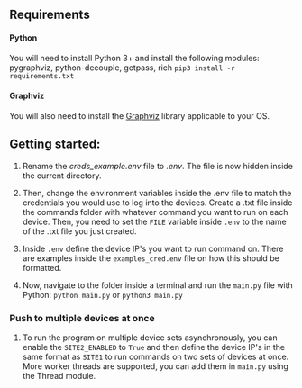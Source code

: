 ## Requirements

#### Python  
You will need to install Python 3+ and install the following modules:  pygraphviz, python-decouple, getpass, rich
`pip3 install -r requirements.txt`

#### Graphviz

You will also need to install the [Graphviz](https://graphviz.org/download/) library applicable to your OS.   

## Getting started:

1.  Rename the *creds_example.env* file to *.env*. The file is now hidden inside the current directory.

2.  Then, change the environment variables inside the .env file to match the credentials you would use to log into the devices.
Create a .txt file inside the commands folder with whatever command you want to run on each device.
Then, you need to set the `FILE` variable inside `.env` to the name of the .txt file you just created.

3.  Inside `.env` define the device IP's you want to run command on.  There are examples inside the `examples_cred.env` file on how this should be formatted.

4.  Now, navigate to the folder inside a terminal and run the `main.py` file with Python:
`python main.py` or `python3 main.py`


### Push to multiple devices at once 

1.  To run the program on multiple device sets asynchronously, you can enable the `SITE2_ENABLED` to `True` and then define the device IP's in the same format as `SITE1` to run commands on two sets of devices at once.
More worker threads are supported, you can add them in `main.py` using the Thread module.


